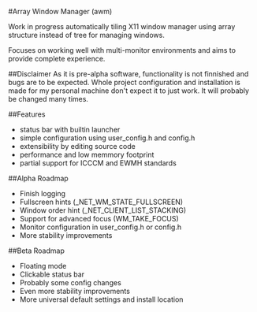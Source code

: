 #Array Window Manager (awm)

Work in progress automatically tiling X11 window manager using array structure
instead of tree for managing windows.

Focuses on working well with multi-monitor environments and aims to provide
complete experience.

##Disclaimer
As it is pre-alpha software, functionality is not finnished and bugs are to be
expected.
Whole project configuration and installation is made for my personal machine
don't expect it to just work. It will probably be changed many times.

##Features
- status bar with builtin launcher
- simple configuration using user_config.h and config.h
- extensibility by editing source code
- performance and low memmory footprint
- partial support for ICCCM and EWMH standards

##Alpha Roadmap
- Finish logging
- Fullscreen hints (_NET_WM_STATE_FULLSCREEN)
- Window order hint (_NET_CLIENT_LIST_STACKING)
- Support for advanced focus (WM_TAKE_FOCUS)
- Monitor configuration in user_config.h or config.h
- More stability improvements

##Beta Roadmap
- Floating mode
- Clickable status bar
- Probably some config changes
- Even more stability improvements
- More universal default settings and install location
